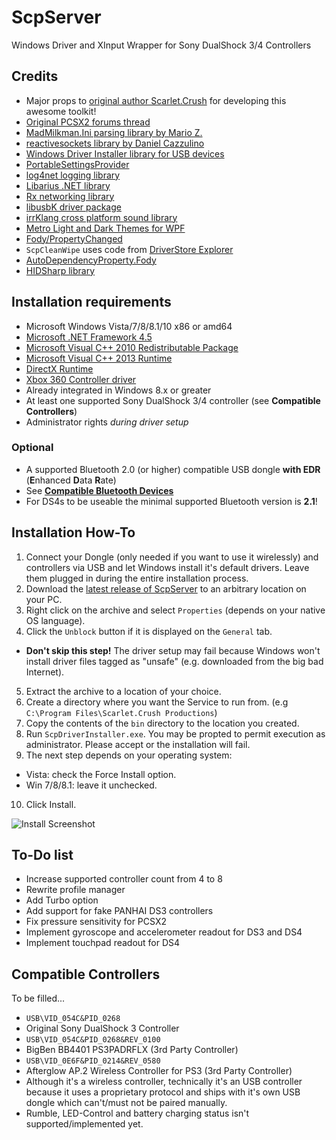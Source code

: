 # ScpServer
Windows Driver and XInput Wrapper for Sony DualShock 3/4 Controllers

## Credits
 * Major props to [original author Scarlet.Crush](http://forums.pcsx2.net/User-Scarlet-Crush) for developing this awesome toolkit!
 * [Original PCSX2 forums thread](http://forums.pcsx2.net/Thread-XInput-Wrapper-for-DS3-and-Play-com-USB-Dual-DS2-Controller)
 * [MadMilkman.Ini parsing library by Mario Z.](https://github.com/MarioZ/MadMilkman.Ini)
 * [reactivesockets library by Daniel Cazzulino](https://github.com/clariuslabs/reactivesockets)
 * [Windows Driver Installer library for USB devices](https://github.com/pbatard/libwdi)
 * [PortableSettingsProvider](https://github.com/crdx/PortableSettingsProvider)
 * [log4net logging library](https://logging.apache.org/log4net/)
 * [Libarius .NET library](https://github.com/nefarius/Libarius)
 * [Rx networking library](https://github.com/clariuslabs/reactivesockets)
 * [libusbK driver package](https://code.google.com/p/usb-travis/)
 * [irrKlang cross platform sound library](http://www.ambiera.com/irrklang/index.html)
 * [Metro Light and Dark Themes for WPF](http://brianlagunas.com/free-metro-light-and-dark-themes-for-wpf-and-silverlight-microsoft-controls/)
 * [Fody/PropertyChanged](https://github.com/Fody/PropertyChanged)
 * `ScpCleanWipe` uses code from [DriverStore Explorer](https://driverstoreexplorer.codeplex.com/)
 * [AutoDependencyProperty.Fody](http://blog.angeloflogic.com/2014/12/no-more-dependencyproperty-with.html)
 * [HIDSharp library](http://www.zer7.com/software/hidsharp)

## Installation requirements
 * Microsoft Windows Vista/7/8/8.1/10 x86 or amd64
 * [Microsoft .NET Framework 4.5](https://www.microsoft.com/en-US/download/details.aspx?id=42642)
 * [Microsoft Visual C++ 2010 Redistributable Package](http://www.microsoft.com/en-US/download/details.aspx?id=5555)
 * [Microsoft Visual C++ 2013 Runtime](https://www.microsoft.com/en-US/download/details.aspx?id=40784)
 * [DirectX Runtime](https://www.microsoft.com/en-US/download/details.aspx?id=35)
 * [Xbox 360 Controller driver](https://www.microsoft.com/hardware/en-US/d/xbox-360-controller-for-windows)
  * Already integrated in Windows 8.x or greater
 * At least one supported Sony DualShock 3/4 controller (see **Compatible Controllers**)
 * Administrator rights *during driver setup*

### Optional
 * A supported Bluetooth 2.0 (or higher) compatible USB dongle **with EDR** (**E**nhanced **D**ata **R**ate)
  * See [**Compatible Bluetooth Devices**](https://github.com/nefarius/ScpServer/wiki/Compatible-Bluetooth-Devices)
 * For DS4s to be useable the minimal supported Bluetooth version is **2.1**!

## Installation How-To
1. Connect your Dongle (only needed if you want to use it wirelessly) and controllers via USB and let Windows install it's default drivers. Leave them plugged in during the entire installation process.
2. Download the [latest release of ScpServer](https://github.com/nefarius/ScpServer/releases/latest) to an arbitrary location on your PC.
3. Right click on the archive and select `Properties` (depends on your native OS language).
4. Click the `Unblock` button if it is displayed on the `General` tab.
 - **Don't skip this step!** The driver setup may fail because Windows won't install driver files tagged as "unsafe" (e.g. downloaded from the big bad Internet).
5. Extract the archive to a location of your choice.
6. Create a directory where you want the Service to run from. (e.g `C:\Program Files\Scarlet.Crush Productions`)
7. Copy the contents of the `bin` directory to the location you created.
8. Run `ScpDriverInstaller.exe`. You may be propted to permit execution as administrator. Please accept or the installation will fail.
9. The next step depends on your operating system:
 - Vista: check the Force Install option.
 - Win 7/8/8.1: leave it unchecked.
10. Click Install.

![Install Screenshot](http://nefarius.at/wp-content/uploads/2013/12/02-10-_2015_23-54-37.png "Install Screenshot")

## To-Do list
 * Increase supported controller count from 4 to 8
 * Rewrite profile manager
 * Add Turbo option
 * Add support for fake PANHAI DS3 controllers
 * Fix pressure sensitivity for PCSX2
 * Implement gyroscope and accelerometer readout for DS3 and DS4
 * Implement touchpad readout for DS4

## Compatible Controllers
To be filled...
 * `USB\VID_054C&PID_0268`
  * Original Sony DualShock 3 Controller
 * `USB\VID_054C&PID_0268&REV_0100`
  * BigBen BB4401 PS3PADRFLX (3rd Party Controller)
 * `USB\VID_0E6F&PID_0214&REV_0580`
  * Afterglow AP.2 Wireless Controller for PS3 (3rd Party Controller)
  * Although it's a wireless controller, technically it's an USB controller because it uses a proprietary protocol and ships with it's own USB dongle which can't/must not be paired manually.
  * Rumble, LED-Control and battery charging status isn't supported/implemented yet.
